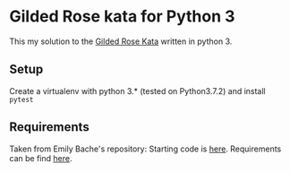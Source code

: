 # Gilded Rose kata for Python 3

This my solution to the [Gilded Rose Kata](http://codingdojo.org/kata/GildedRose/) written in python 3. 

## Setup

Create a virtualenv with python 3.* (tested on Python3.7.2) and install `pytest`

## Requirements
Taken from Emily Bache's repository:
Starting code is [here](https://github.com/emilybache/GildedRose-Refactoring-Kata).
Requirements can be find [here](https://github.com/lurst/gilded_rose_python/blob/master/GildedRoseRequirements.txt). 